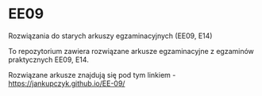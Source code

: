 # EE09
Rozwiązania do starych arkuszy egzaminacyjnych (EE09, E14)

To repozytorium zawiera rozwiązane arkusze egzaminacyjne z egzaminów praktycznych EE09, E14.

Rozwiązane arkusze znajdują się pod tym linkiem - https://jankupczyk.github.io/EE-09/
